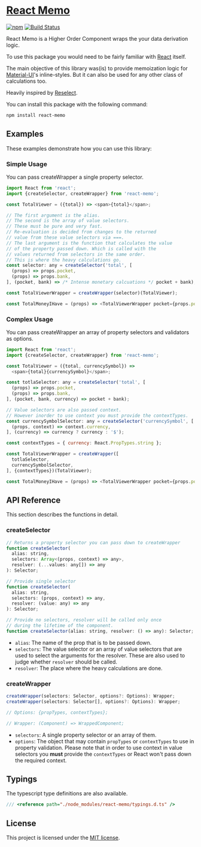 # [React Memo](https://github.com/alitaheri/react-memo)
[![npm](https://badge.fury.io/js/react-memo.svg)](https://badge.fury.io/js/react-memo)
[![Build Status](https://travis-ci.org/alitaheri/react-memo.svg?branch=master)](https://travis-ci.org/alitaheri/react-memo)

React Memo is a Higher Order Component wraps the your data derivation logic.

To use this package you would need to be fairly familiar with
[React](http://facebook.github.io/react/) itself. 

The main objective of this library was(is) to provide memoization logic for
[Material-UI](https://github.com/callemall/material-ui)'s inline-styles. But it can
also be used for any other class of calculations too. 

Heavily inspired by [Reselect](https://github.com/reactjs/reselect).

You can install this package with the following command:

```sh
npm install react-memo
```

## Examples

These examples demonstrate how you can use this library:

### Simple Usage

You can pass createWrapper a single property selector.

```js
import React from 'react';
import {createSelector, createWrapper} from 'react-memo';

const TotalViewer = ({total}) => <span>{total}</span>;

// The first argument is the alias.
// The second is the array of value selectors.
// These must be pure and very fast.
// Re-evaluation is decided from changes to the returned
// value from these value selectors via ===.
// The last argument is the function that calculates the value
// of the property passed down. Which is called with the
// values returned from selectors in the same order.
// This is where the heavy calculations go.
const selector: any = createSelector('total', [
  (props) => props.pocket,
  (props) => props.bank,
], (pocket, bank) => /* Intense monetary calcuations */ pocket + bank);

const TotalViewerWrapper = createWrapper(selector)(TotalViewer);

const TotalMoneyIHave = (props) => <TotalViewerWrapper pocket={props.pocket} bank={0} />;

```

### Complex Usage

You can pass createWrapper an array of property selectors and validators as options.

```js
import React from 'react';
import {createSelector, createWrapper} from 'react-memo';

const TotalViewer = ({total, currencySymbol}) =>
  <span>{total}{currencySymbol}</span>;

const totlaSelector: any = createSelector('total', [
  (props) => props.pocket,
  (props) => props.bank,
], (pocket, bank, currency) => pocket + bank);

// Value selectors are also passed context.
// However inorder to use context you must provide the contextTypes.
const currencySymbolSelector: any = createSelector('currencySymbol', [
  (props, context) => context.currency,
], (currency) => currency ? currency : '$');

const contextTypes = { currency: React.PropTypes.string };

const TotalViewerWrapper = createWrapper([
  totlaSelector,
  currencySymbolSelector,
], {contextTypes})(TotalViewer);

const TotalMoneyIHave = (props) => <TotalViewerWrapper pocket={props.pocket} bank={0} />;

```

## API Reference

This section describes the functions in detail.

### createSelector

```js
// Returns a property selector you can pass down to createWrapper
function createSelector(
  alias: string,
  selectors: Array<(props, context) => any>,
  resolver: (...values: any[]) => any
): Selector;

// Provide single selector
function createSelector(
  alias: string,
  selectors: (props, context) => any,
  resolver: (value: any) => any
): Selector;

// Provide no selectors, resolver will be called only once
// during the lifetime of the component.
function createSelector(alias: string, resolver: () => any): Selector;
```

- `alias`: The name of the prop that is to be passed down.
- `selectors`: The value selector or an array of value selectors that are
used to select the arguments for the resolver. These are also used to judge
whether `resolver` should be called.
- `resolver`: The place where the heavy calculations are done.

### createWrapper

```js
createWrapper(selectors: Selector, options?: Options): Wrapper;
createWrapper(selectors: Selector[], options?: Options): Wrapper;

// Options: {propTypes, contextTypes};

// Wrapper: (Component) => WrappedComponent;
```

- `selectors`: A single property selector or an array of them.
- `options`: The object that may contain `propTypes` or `contextTypes` to use in
property validation. Please note that in order to use context in value selectors
you **must** provide the `contextTypes` or React won't pass down the required context.

## Typings

The typescript type definitions are also available.

```js
/// <reference path="./node_modules/react-memo/typings.d.ts" />
``` 

## License
This project is licensed under the [MIT license](https://github.com/alitaheri/react-memo/blob/master/LICENSE).
